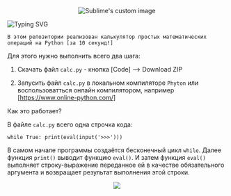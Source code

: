 <p align="center">
  <img src="https://github.com/philt27/Python-Calculator/assets/124879514/dfde909f-e77e-4d81-93c1-8dc538a21250" alt="Sublime's custom image"/>
</p>


![Typing SVG](https://readme-typing-svg.herokuapp.com?color=%2336BCF7&lines=Калькулятор+за+10+секунд)


```
В этом репозитории реализован калькулятор простых математических операций на Python [за 10 секунд!]
```

Для этого нужно выполнить всего два шага:

1) Скачать файл  ``` calc.py ``` -  кнопка [Code] --> Download ZIP

2) Запусить файл  ``` calc.py ``` в локальном компиляторе ``` Phyton ``` или воспользоватться онлайн компилятором, например [https://www.online-python.com/]

Как это работает?

В файле ``` calc.py ``` всего одна строчка кода:
```
while True: print(eval(input('>>>')))
```
В самом начале программы создаётся бесконечный цикл ``` while ```.
Далее функция ``` print() ``` выводит функцию ``` eval() ```.
И затем функция ``` eval() ``` выполняет строку-выражение переданное ей в качестве обязательного аргумента и возвращает результат выполнения этой строки.

<p align="center">
  <img src="https://github.com/philt27/Python-Calculator/assets/124879514/9eeaf93b-cc80-4f0f-90b2-50da2dc5484a"/>
</p>
